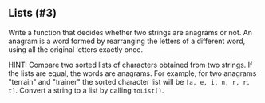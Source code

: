 ## Lists (#3)

Write a function that decides whether two strings are anagrams or not. An
anagram is a word formed by rearranging the letters of a different word, using
all the original letters exactly once.

HINT: Compare two sorted lists of characters obtained from two strings.
If the lists are equal, the words are anagrams.
For example, for two anagrams "terrain" and "trainer"
the sorted character list will be `[a, e, i, n, r, r, t]`.
Convert a string to a list by calling `toList()`.